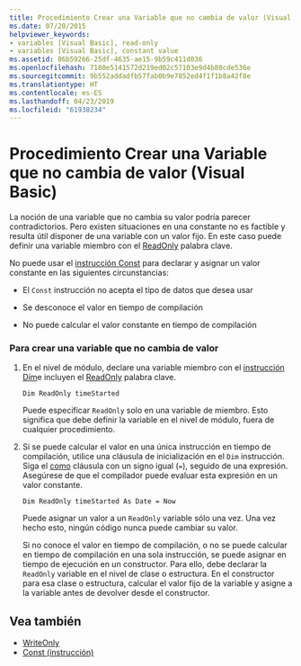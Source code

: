 ```yaml
---
title: Procedimiento Crear una Variable que no cambia de valor (Visual Basic)
ms.date: 07/20/2015
helpviewer_keywords:
- variables [Visual Basic], read-only
- variables [Visual Basic], constant value
ms.assetid: 86b59266-25df-4635-ae15-9b59c411d036
ms.openlocfilehash: 7180e5141572d219ed02c57103e9d4b80cde536e
ms.sourcegitcommit: 9b552addadfb57fab0b9e7852ed4f1f1b8a42f8e
ms.translationtype: HT
ms.contentlocale: es-ES
ms.lasthandoff: 04/23/2019
ms.locfileid: "61938234"
---
```

# <a name="how-to-create-a-variable-that-does-not-change-in-value-visual-basic"></a>Procedimiento Crear una Variable que no cambia de valor (Visual Basic)
La noción de una variable que no cambia su valor podría parecer contradictorios. Pero existen situaciones en una constante no es factible y resulta útil disponer de una variable con un valor fijo. En este caso puede definir una variable miembro con el [ReadOnly](../../../../visual-basic/language-reference/modifiers/readonly.md) palabra clave.  
  
 No puede usar el [instrucción Const](../../../../visual-basic/language-reference/statements/const-statement.md) para declarar y asignar un valor constante en las siguientes circunstancias:  
  
- El `Const` instrucción no acepta el tipo de datos que desea usar  
  
- Se desconoce el valor en tiempo de compilación  
  
- No puede calcular el valor constante en tiempo de compilación  
  
### <a name="to-create-a-variable-that-does-not-change-in-value"></a>Para crear una variable que no cambia de valor  
  
1. En el nivel de módulo, declare una variable miembro con el [instrucción Dim](../../../../visual-basic/language-reference/statements/dim-statement.md)e incluyen el [ReadOnly](../../../../visual-basic/language-reference/modifiers/readonly.md) palabra clave.  
  
    ```  
    Dim ReadOnly timeStarted  
    ```  
  
     Puede especificar `ReadOnly` solo en una variable de miembro. Esto significa que debe definir la variable en el nivel de módulo, fuera de cualquier procedimiento.  
  
2. Si se puede calcular el valor en una única instrucción en tiempo de compilación, utilice una cláusula de inicialización en el `Dim` instrucción. Siga el [como](../../../../visual-basic/language-reference/statements/as-clause.md) cláusula con un signo igual (`=`), seguido de una expresión. Asegúrese de que el compilador puede evaluar esta expresión en un valor constante.  
  
    ```  
    Dim ReadOnly timeStarted As Date = Now  
    ```  
  
     Puede asignar un valor a un `ReadOnly` variable sólo una vez. Una vez hecho esto, ningún código nunca puede cambiar su valor.  
  
     Si no conoce el valor en tiempo de compilación, o no se puede calcular en tiempo de compilación en una sola instrucción, se puede asignar en tiempo de ejecución en un constructor. Para ello, debe declarar la `ReadOnly` variable en el nivel de clase o estructura. En el constructor para esa clase o estructura, calcular el valor fijo de la variable y asigne a la variable antes de devolver desde el constructor.  
  
## <a name="see-also"></a>Vea también

- [WriteOnly](../../../../visual-basic/language-reference/modifiers/writeonly.md)
- [Const (instrucción)](../../../../visual-basic/language-reference/statements/const-statement.md)
